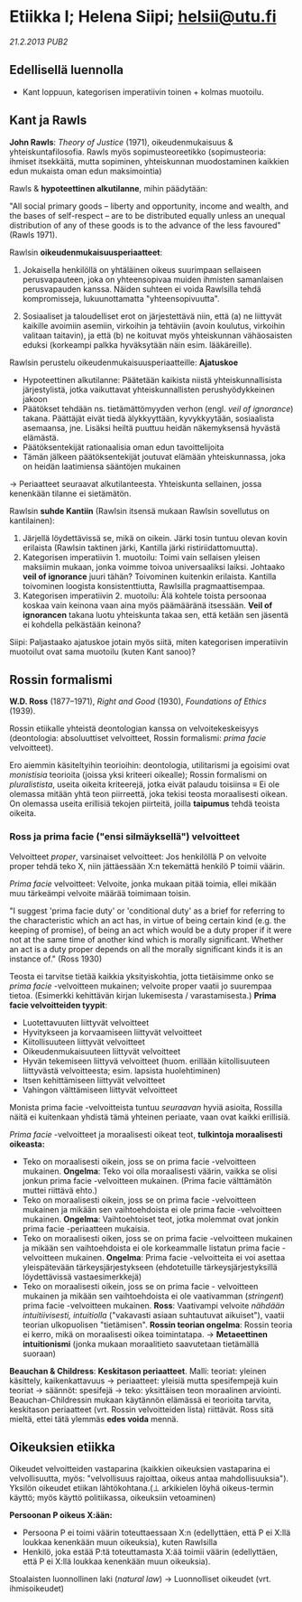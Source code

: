 # Etiikka I; Helena Siipi; helsii@utu.fi #
*21.2.2013 PUB2*

## Edellisellä luennolla ##

* Kant loppuun, kategorisen imperatiivin toinen + kolmas muotoilu. 

## Kant ja Rawls ##

**John Rawls**: _Theory of Justice_ (1971), oikeudenmukaisuus & yhteiskuntafilosofia. Rawls myös sopimusteoreetikko (sopimusteoria: ihmiset itsekkäitä, mutta sopiminen, yhteiskunnan muodostaminen kaikkien edun mukaista oman edun maksimointia)

Rawls & **hypoteettinen alkutilanne**, mihin päädytään:

"All social primary goods – liberty and opportunity, income and wealth, and the bases of self-respect – are to be distributed equally unless an unequal distribution of any of these goods is to the advance of the less favoured" (Rawls 1971).

Rawlsin **oikeudenmukaisuusperiaatteet**:

1. Jokaisella henkilöllä on yhtäläinen oikeus suurimpaan sellaiseen perusvapauteen, joka on yhteensopivaa muiden ihmisten samanlaisen perusvapauden kanssa. Näiden suhteen ei voida Rawlsilla tehdä kompromisseja, lukuunottamatta "yhteensopivuutta".

2. Sosiaaliset ja taloudelliset erot on järjestettävä niin, että (a) ne liittyvät kaikille avoimiin asemiin, virkoihin ja tehtäviin (avoin koulutus, virkoihin valitaan taitavin), ja että (b) ne koituvat myös yhteiskunnan vähäosaisten eduksi (korkeampi palkka hyväksytään näin esim. lääkäreille).

Rawlsin perustelu oikeudenmukaisuusperiaatteille: **Ajatuskoe**

* Hypoteettinen alkutilanne: Päätetään kaikista niistä yhteiskunnallisista järjestylistä, jotka vaikuttavat yhteiskunnallisten perushyödykkeinen jakoon
* Päätökset tehdään ns. tietämättömyyden verhon (engl. _veil of ignorance_) takana. Päättäjät eivät tiedä älykkyyttään, kyvykkyytään, sosiaalista asemaansa, jne. Lisäksi heiltä puuttuu heidän näkemyksensä hyvästä elämästä.
* Päätöksentekijät rationaalisia oman edun tavoittelijoita
* Tämän jälkeen päätöksentekijät joutuvat elämään yhteiskunnassa, joka on heidän laatimiensa sääntöjen mukainen

&rarr; Periaatteet seuraavat alkutilanteesta. Yhteiskunta sellainen, jossa kenenkään tilanne ei sietämätön. 

Rawlsin **suhde Kantiin** (Rawlsin itsensä mukaan Rawlsin sovellutus on kantilainen): 

1. Järjellä löydettävissä se, mikä on oikein. Järki tosin tuntuu olevan kovin erilaista (Rawlsin taktinen järki, Kantilla järki ristiriidattomuutta). 
2. Kategorisen imperatiivin 1. muotoilu: Toimi vain sellaisen yleisen maksiimin mukaan, jonka voimme toivoa universaaliksi laiksi. Johtaako **veil of ignorance** juuri tähän? Toivominen kuitenkin erilaista. Kantilla toivominen loogista konsistenttiutta, Rawlsilla pragmaattisempaa.
3. Kategorisen imperatiivin 2. muotoilu: Älä kohtele toista persoonaa koskaa vain keinona vaan aina myös päämääränä itsessään. **Veil of ignorancen** takana luotu yhteiskunta takaa sen, että ketään sen jäsentä ei kohdella pelkästään keinona?

Siipi: Paljastaako ajatuskoe jotain myös siitä, miten kategorisen imperatiivin muotoilut ovat sama muotoilu (kuten Kant sanoo)?

## Rossin formalismi ##

**W.D. Ross** (1877&ndash;1971), _Right and Good_ (1930), _Foundations of Ethics_ (1939).

Rossin etiikalle yhteistä deontologian kanssa on velvoitekeskeisyys (deontologia: absoluuttiset velvoitteet, Rossin formalismi: _prima facie_ velvoitteet).

Ero aiemmin käsiteltyihin teorioihin: deontologia, utilitarismi ja egoisimi ovat _monistisia_ teorioita (joissa yksi kriteeri oikealle); Rossin formalismi on _pluralistista_, useita oikeita kriteerejä, jotka eivät palaudu toisiinsa &equiv; Ei ole olemassa mitään yhtä teon piirreettä, joka tekisi teosta moraalisesti oikean. On olemassa useita erillisiä tekojen piirteitä, joilla **taipumus** tehdä teoista oikeita.

### Ross ja prima facie ("ensi silmäyksellä") velvoitteet ###

Velvoitteet _proper_, varsinaiset velvoitteet: Jos henkilöllä P on velvoite proper tehdä teko X, niin jättäessään X:n tekemättä henkilö P toimii väärin.

_Prima facie_ velvoitteet: Velvoite, jonka mukaan pitää toimia, ellei mikään muu tärkeämpi velvoite määrää toimimaan toisin.

"I suggest 'prima facie duty' or 'conditional duty' as a brief for referring to the characteristic which an act has, in virtue of being certain kind (e.g. the keeping of promise), of being an act which would be a duty proper if it were not at the same time of another kind which is morally significant. Whether an act is a duty proper depends on all the morally significant kinds it is an instance of." (Ross 1930)

Teosta ei tarvitse tietää kaikkia yksityiskohtia, jotta tietäisimme onko se _prima facie_ -velvoitteen mukainen; velvoite proper vaatii jo suurempaa tietoa. (Esimerkki kehittävän kirjan lukemisesta / varastamisesta.) **Prima facie velvoitteiden tyypit**:

* Luotettavuuten liittyvät velvoitteet
* Hyvitykseen ja korvaamiseen liittyvät velvoitteet
* Kiitollisuuteen liittyvät velvoitteet
* Oikeudenmukaisuuteen liittyvät velvoitteet
* Hyvän tekemiseen liittyvä velvoitteet (huom. erillään kiitollisuuteen liittyvästä velvoitteesta; esim. lapsista huolehtiminen)
* Itsen kehittämiseen liittyvät velvoitteet
* Vahingon välttämiseen liittyvät velvoitteet

Monista prima facie -velvoitteista tuntuu _seuraavan_ hyviä asioita, Rossilla näitä ei kuitenkaan yhdistä tämä yhteinen periaate, vaan ovat kaikki erillisiä.

_Prima facie_ -velvoitteet ja moraalisesti oikeat teot, **tulkintoja moraalisesti oikeasta:**

* Teko on moraalisesti oikein, joss se on prima facie -velvoitteen mukainen. **Ongelma**: Teko voi olla moraalisesti väärin, vaikka se olisi jonkun prima facie -velvoitteen mukainen. (Prima facie välttämätön muttei riittävä ehto.)
* Teko on moraalisesti oikein, joss se on prima facie -velvoitteen mukainen ja mikään sen vaihtoehdoista ei ole prima facie -velvoitteen mukainen. **Ongelma**: Vaihtoehtoiset teot, jotka molemmat ovat jonkin prima facie -periaatteen mukaisia.
* Teko on moraalisesti oiken, joss se on prima facie -velvoitteen mukainen ja mikään sen vaihtoehdoista ei ole korkeammalle listatun prima facie -velvoitteen mukainen. **Ongelma**: Prima facie -velvoitteita ei voi asettaa yleispätevään tärkeysjärjestykseen (ehdotetuille tärkeysjärjestyksillä löydettävissä vastaesimerkkejä)
* Teko on moraalisesti oikein, joss se on prima facie - velvoitteen mukainen ja mikään sen vaihtoehdoista ei ole vaativamman (_stringent_) prima facie -velvoitteen mukainen. **Ross**: Vaativampi velvoite _nähdään intuitiivisesti, intuitiolla_ ("vakavasti asiaan suhtautuvat aikuiset"), vaatii teorian ulkopuolisen "tietämisen". **Rossin teorian ongelma**: Rossin teoria ei kerro, mikä on moraalisesti oikea toimintatapa. &rarr; **Metaeettinen intuitionismi** (jonka mukaan moraalitieto saavutetaan tietämällä suoraan)

**Beauchan &amp; Childress**: **Keskitason periaatteet**. Malli: teoriat: yleinen käsittely, kaikenkattavuus &rarr; periaatteet: yleisiä mutta spesifempejä kuin teoriat &rarr; säännöt: spesifejä &rarr; teko: yksittäisen teon moraalinen arviointi. Beauchan-Childressin mukaan käytännön elämässä ei teorioita tarvita, keskitason periaatteet (vrt. Rossin velvoitteiden lista) riittävät. Ross sitä mieltä, ettei tätä ylemmäs **edes voida** mennä.

## Oikeuksien etiikka ##

Oikeudet velvoitteiden vastaparina (kaikkien oikeuksien vastaparina ei velvollisuutta, myös: "velvollisuus rajoittaa, oikeus antaa mahdollisuuksia"). Yksilön oikeudet etiikan lähtökohtana.(&perp; arkikielen löyhä oikeus-termin käyttö; myös käyttö politiikassa, oikeuksiin vetoaminen)

**Persoonan P oikeus X:ään:**

* Persoona P ei toimi väärin toteuttaessaan X:n (edellyttäen, että P ei X:llä loukkaa kenenkään muun oikeuksia), kuten Rawlsilla
* Henkilö, joka estää P:tä toteuttamasta X:ää toimii väärin (edellyttäen, että P ei X:llä loukkaa kenenkään muun oikeuksia). 

Stoalaisten luonnollinen laki (_natural law_) &rarr; Luonnolliset oikeudet (vrt. ihmisoikeudet)


